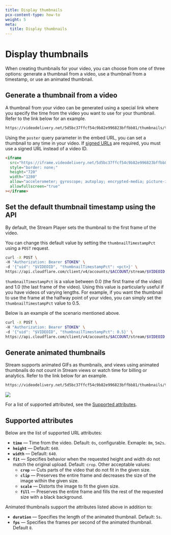 ```yaml
---
title: Display thumbnails
pcx-content-type: how-to
weight: 5
meta:
  title: Display thumbnails
---
```


# Display thumbnails

When creating thumbnails for your video, you can choose from one of three options: generate a thumbnail from a video, use a thumbnail from a timestamp, or use an animated thumbnail.

## Generate a thumbnail from a video

A thumbnail from your video can be generated using a special link where you specify the time from the video you want to use for your thumbnail. Refer to the link below for an example.

```txt
https://videodelivery.net/5d5bc37ffcf54c9b82e996823bffbb81/thumbnails/thumbnail.jpg?time=68s&height=270
```

Using the `poster` query parameter in the embed URL, you can set a thumbnail to any time in your video. If [signed URLs](/stream/how-to/secure-your-stream#signed-url-tokens) are required, you must use a signed URL instead of a video ID.

```html
<iframe
  src="https://iframe.videodelivery.net/5d5bc37ffcf54c9b82e996823bffbb81?poster=https%3A%2F%2Fvideodelivery.net%2F5d5bc37ffcf54c9b82e996823bffbb81%2Fthumbnails%2Fthumbnail.jpg%3Ftime%3D68s%26height%3D270"
  style="border: none;"
  height="720"
  width="1280"
  allow="accelerometer; gyroscope; autoplay; encrypted-media; picture-in-picture;"
  allowfullscreen="true"
></iframe>
```

## Set the default thumbnail timestamp using the API

By default, the Stream Player sets the thumbnail to the first frame of the video.

You can change this default value by setting the `thumbnailTimestampPct` using a `POST` request.

```bash
curl -X POST \
-H "Authorization: Bearer $TOKEN" \
-d '{"uid": "$VIDEOID", "thumbnailTimestampPct": <pct>}' \
https://api.cloudflare.com/client/v4/accounts/$ACCOUNT/stream/$VIDEOID
```

`thumbnailTimestampPct` is a value between 0.0 (the first frame of the video) and 1.0 (the last frame of the video). Using this value is particularly useful if you have videos of varying lengths. For example, if you want the thumbnail to use the frame at the halfway point of your video, you can simply set the `thumbnailTimestampPct` value to 0.5.

Below is an example of the scenario mentioned above.

```bash
curl -X POST \
-H "Authorization: Bearer $TOKEN" \
-d '{"uid": "$VIDEOID", "thumbnailTimestampPct": 0.5}' \
https://api.cloudflare.com/client/v4/accounts/$ACCOUNT/stream/$VIDEOID
```

## Generate animated thumbnails

Stream supports animated GIFs as thumbnails, and views using animated thumbnails do not count in Stream views or watch time for billing or analytics. Refer to the link below for an example.

```bash
https://videodelivery.net/5d5bc37ffcf54c9b82e996823bffbb81/thumbnails/thumbnail.gif?time=38s&height=200&duration=4s
```

<img src="https://videodelivery.net/5d5bc37ffcf54c9b82e996823bffbb81/thumbnails/thumbnail.gif?time=38s&height=200&duration=4s" />


For a list of supported attributed, see the [Supported attributes](#supported-attributes).

## Supported attributes

Below are the list of supported URL attributes:

- **`time`** — Time from the video. Default: `0s`, configurable. Exmaple: `8m`, `5m2s`.
- **`height`** — Default: `640`.
- **`width`** — Default: `640`.
- **`fit`** — Specifies behavior when the requested height and width do not match the original upload. Default: `crop`. Other acceptable values:
  - **`crop`**  — Cuts parts of the video that do not fit in the given size.
  - **`clip`** — Preserves the entire frame and decreases the size of the image within the given size.
  - **`scale`** — Distorts the image to fit the given size.
  - **`fill`** — Preserves the entire frame and fills the rest of the requested size with a black background.

Animated thumbnails support the attributes listed above in addition to:

- **`duration`** — Specifies the length of the animated thumbnail. Default: `5s`.
- **`fps`** — Specifies the frames per second of the animated thumbnail. Default `8`.